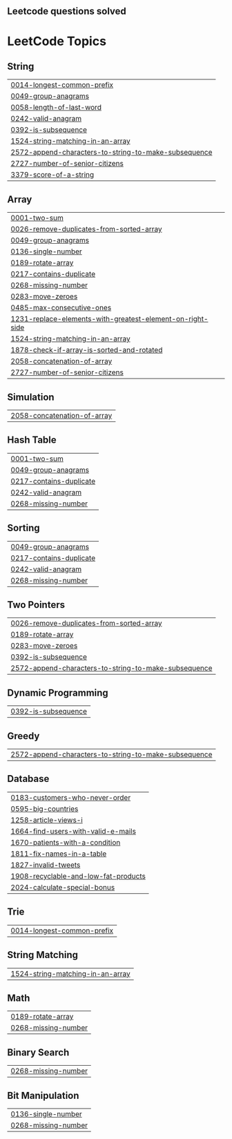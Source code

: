 ## Leetcode questions solved

<!---LeetCode Topics Start-->
# LeetCode Topics
## String
|  |
| ------- |
| [0014-longest-common-prefix](https://github.com/shivamshinde123/LeetCodeQuestions/tree/master/0014-longest-common-prefix) |
| [0049-group-anagrams](https://github.com/shivamshinde123/LeetCodeQuestions/tree/master/0049-group-anagrams) |
| [0058-length-of-last-word](https://github.com/shivamshinde123/LeetCodeQuestions/tree/master/0058-length-of-last-word) |
| [0242-valid-anagram](https://github.com/shivamshinde123/LeetCodeQuestions/tree/master/0242-valid-anagram) |
| [0392-is-subsequence](https://github.com/shivamshinde123/LeetCodeQuestions/tree/master/0392-is-subsequence) |
| [1524-string-matching-in-an-array](https://github.com/shivamshinde123/LeetCodeQuestions/tree/master/1524-string-matching-in-an-array) |
| [2572-append-characters-to-string-to-make-subsequence](https://github.com/shivamshinde123/LeetCodeQuestions/tree/master/2572-append-characters-to-string-to-make-subsequence) |
| [2727-number-of-senior-citizens](https://github.com/shivamshinde123/LeetCodeQuestions/tree/master/2727-number-of-senior-citizens) |
| [3379-score-of-a-string](https://github.com/shivamshinde123/LeetCodeQuestions/tree/master/3379-score-of-a-string) |
## Array
|  |
| ------- |
| [0001-two-sum](https://github.com/shivamshinde123/LeetCodeQuestions/tree/master/0001-two-sum) |
| [0026-remove-duplicates-from-sorted-array](https://github.com/shivamshinde123/LeetCodeQuestions/tree/master/0026-remove-duplicates-from-sorted-array) |
| [0049-group-anagrams](https://github.com/shivamshinde123/LeetCodeQuestions/tree/master/0049-group-anagrams) |
| [0136-single-number](https://github.com/shivamshinde123/LeetCodeQuestions/tree/master/0136-single-number) |
| [0189-rotate-array](https://github.com/shivamshinde123/LeetCodeQuestions/tree/master/0189-rotate-array) |
| [0217-contains-duplicate](https://github.com/shivamshinde123/LeetCodeQuestions/tree/master/0217-contains-duplicate) |
| [0268-missing-number](https://github.com/shivamshinde123/LeetCodeQuestions/tree/master/0268-missing-number) |
| [0283-move-zeroes](https://github.com/shivamshinde123/LeetCodeQuestions/tree/master/0283-move-zeroes) |
| [0485-max-consecutive-ones](https://github.com/shivamshinde123/LeetCodeQuestions/tree/master/0485-max-consecutive-ones) |
| [1231-replace-elements-with-greatest-element-on-right-side](https://github.com/shivamshinde123/LeetCodeQuestions/tree/master/1231-replace-elements-with-greatest-element-on-right-side) |
| [1524-string-matching-in-an-array](https://github.com/shivamshinde123/LeetCodeQuestions/tree/master/1524-string-matching-in-an-array) |
| [1878-check-if-array-is-sorted-and-rotated](https://github.com/shivamshinde123/LeetCodeQuestions/tree/master/1878-check-if-array-is-sorted-and-rotated) |
| [2058-concatenation-of-array](https://github.com/shivamshinde123/LeetCodeQuestions/tree/master/2058-concatenation-of-array) |
| [2727-number-of-senior-citizens](https://github.com/shivamshinde123/LeetCodeQuestions/tree/master/2727-number-of-senior-citizens) |
## Simulation
|  |
| ------- |
| [2058-concatenation-of-array](https://github.com/shivamshinde123/LeetCodeQuestions/tree/master/2058-concatenation-of-array) |
## Hash Table
|  |
| ------- |
| [0001-two-sum](https://github.com/shivamshinde123/LeetCodeQuestions/tree/master/0001-two-sum) |
| [0049-group-anagrams](https://github.com/shivamshinde123/LeetCodeQuestions/tree/master/0049-group-anagrams) |
| [0217-contains-duplicate](https://github.com/shivamshinde123/LeetCodeQuestions/tree/master/0217-contains-duplicate) |
| [0242-valid-anagram](https://github.com/shivamshinde123/LeetCodeQuestions/tree/master/0242-valid-anagram) |
| [0268-missing-number](https://github.com/shivamshinde123/LeetCodeQuestions/tree/master/0268-missing-number) |
## Sorting
|  |
| ------- |
| [0049-group-anagrams](https://github.com/shivamshinde123/LeetCodeQuestions/tree/master/0049-group-anagrams) |
| [0217-contains-duplicate](https://github.com/shivamshinde123/LeetCodeQuestions/tree/master/0217-contains-duplicate) |
| [0242-valid-anagram](https://github.com/shivamshinde123/LeetCodeQuestions/tree/master/0242-valid-anagram) |
| [0268-missing-number](https://github.com/shivamshinde123/LeetCodeQuestions/tree/master/0268-missing-number) |
## Two Pointers
|  |
| ------- |
| [0026-remove-duplicates-from-sorted-array](https://github.com/shivamshinde123/LeetCodeQuestions/tree/master/0026-remove-duplicates-from-sorted-array) |
| [0189-rotate-array](https://github.com/shivamshinde123/LeetCodeQuestions/tree/master/0189-rotate-array) |
| [0283-move-zeroes](https://github.com/shivamshinde123/LeetCodeQuestions/tree/master/0283-move-zeroes) |
| [0392-is-subsequence](https://github.com/shivamshinde123/LeetCodeQuestions/tree/master/0392-is-subsequence) |
| [2572-append-characters-to-string-to-make-subsequence](https://github.com/shivamshinde123/LeetCodeQuestions/tree/master/2572-append-characters-to-string-to-make-subsequence) |
## Dynamic Programming
|  |
| ------- |
| [0392-is-subsequence](https://github.com/shivamshinde123/LeetCodeQuestions/tree/master/0392-is-subsequence) |
## Greedy
|  |
| ------- |
| [2572-append-characters-to-string-to-make-subsequence](https://github.com/shivamshinde123/LeetCodeQuestions/tree/master/2572-append-characters-to-string-to-make-subsequence) |
## Database
|  |
| ------- |
| [0183-customers-who-never-order](https://github.com/shivamshinde123/LeetCodeQuestions/tree/master/0183-customers-who-never-order) |
| [0595-big-countries](https://github.com/shivamshinde123/LeetCodeQuestions/tree/master/0595-big-countries) |
| [1258-article-views-i](https://github.com/shivamshinde123/LeetCodeQuestions/tree/master/1258-article-views-i) |
| [1664-find-users-with-valid-e-mails](https://github.com/shivamshinde123/LeetCodeQuestions/tree/master/1664-find-users-with-valid-e-mails) |
| [1670-patients-with-a-condition](https://github.com/shivamshinde123/LeetCodeQuestions/tree/master/1670-patients-with-a-condition) |
| [1811-fix-names-in-a-table](https://github.com/shivamshinde123/LeetCodeQuestions/tree/master/1811-fix-names-in-a-table) |
| [1827-invalid-tweets](https://github.com/shivamshinde123/LeetCodeQuestions/tree/master/1827-invalid-tweets) |
| [1908-recyclable-and-low-fat-products](https://github.com/shivamshinde123/LeetCodeQuestions/tree/master/1908-recyclable-and-low-fat-products) |
| [2024-calculate-special-bonus](https://github.com/shivamshinde123/LeetCodeQuestions/tree/master/2024-calculate-special-bonus) |
## Trie
|  |
| ------- |
| [0014-longest-common-prefix](https://github.com/shivamshinde123/LeetCodeQuestions/tree/master/0014-longest-common-prefix) |
## String Matching
|  |
| ------- |
| [1524-string-matching-in-an-array](https://github.com/shivamshinde123/LeetCodeQuestions/tree/master/1524-string-matching-in-an-array) |
## Math
|  |
| ------- |
| [0189-rotate-array](https://github.com/shivamshinde123/LeetCodeQuestions/tree/master/0189-rotate-array) |
| [0268-missing-number](https://github.com/shivamshinde123/LeetCodeQuestions/tree/master/0268-missing-number) |
## Binary Search
|  |
| ------- |
| [0268-missing-number](https://github.com/shivamshinde123/LeetCodeQuestions/tree/master/0268-missing-number) |
## Bit Manipulation
|  |
| ------- |
| [0136-single-number](https://github.com/shivamshinde123/LeetCodeQuestions/tree/master/0136-single-number) |
| [0268-missing-number](https://github.com/shivamshinde123/LeetCodeQuestions/tree/master/0268-missing-number) |
<!---LeetCode Topics End-->